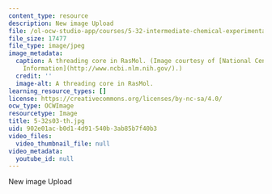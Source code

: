 ```yaml
---
content_type: resource
description: New image Upload
file: /ol-ocw-studio-app/courses/5-32-intermediate-chemical-experimentation-spring-2003/902e01acb0d14d91540b3ab85b7f40b3_5-32s03-th.jpg
file_size: 17477
file_type: image/jpeg
image_metadata:
  caption: A threading core in RasMol. (Image courtesy of [National Center for Biotechnology
    Information](http://www.ncbi.nlm.nih.gov/).)
  credit: ''
  image-alt: A threading core in RasMol.
learning_resource_types: []
license: https://creativecommons.org/licenses/by-nc-sa/4.0/
ocw_type: OCWImage
resourcetype: Image
title: 5-32s03-th.jpg
uid: 902e01ac-b0d1-4d91-540b-3ab85b7f40b3
video_files:
  video_thumbnail_file: null
video_metadata:
  youtube_id: null
---
```

New image Upload